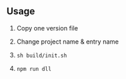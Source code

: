 ## Usage

  1. Copy one version file

  2. Change project name & entry name

  3. `sh build/init.sh`

  4. `npm run dll`
